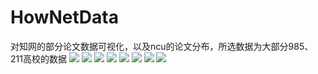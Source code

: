 # HowNetData
对知网的部分论文数据可视化，以及ncu的论文分布，所选数据为大部分985、211高校的数据
![](https://cdn.jsdelivr.net/gh/moon-Light404/my_picgo@master/img/20220912104201.png)
![](https://cdn.jsdelivr.net/gh/moon-Light404/my_picgo@master/img/20220912104248.png)
![](https://cdn.jsdelivr.net/gh/moon-Light404/my_picgo@master/img/20220912104354.png)
![](https://cdn.jsdelivr.net/gh/moon-Light404/my_picgo@master/img/20220912104442.png)
![](https://cdn.jsdelivr.net/gh/moon-Light404/my_picgo@master/img/20220912104442.png)
![](https://cdn.jsdelivr.net/gh/moon-Light404/my_picgo@master/img/20220912104552.png)
![](https://cdn.jsdelivr.net/gh/moon-Light404/my_picgo@master/img/20220912104706.png)
![](https://cdn.jsdelivr.net/gh/moon-Light404/my_picgo@master/img/20220912104744.png)



